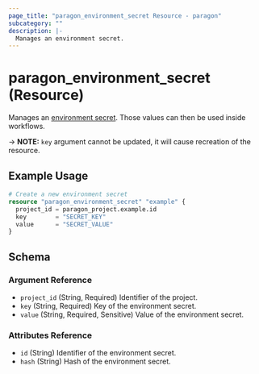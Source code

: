 ```yaml
---
page_title: "paragon_environment_secret Resource - paragon"
subcategory: ""
description: |-
  Manages an environment secret.
---
```


# paragon_environment_secret (Resource)

Manages an [environment secret](https://docs-prod.useparagon.com/workflows/environment-secrets). Those values can then be used inside workflows.

-> **NOTE:** `key` argument cannot be updated, it will cause recreation of the resource.

## Example Usage

```terraform
# Create a new environment secret
resource "paragon_environment_secret" "example" {
  project_id = paragon_project.example.id
  key        = "SECRET_KEY"
  value      = "SECRET_VALUE"
}
```

## Schema

### Argument Reference

- `project_id` (String, Required) Identifier of the project.
- `key` (String, Required) Key of the environment secret.
- `value` (String, Required, Sensitive) Value of the environment secret.

### Attributes Reference

- `id` (String) Identifier of the environment secret.
- `hash` (String) Hash of the environment secret.